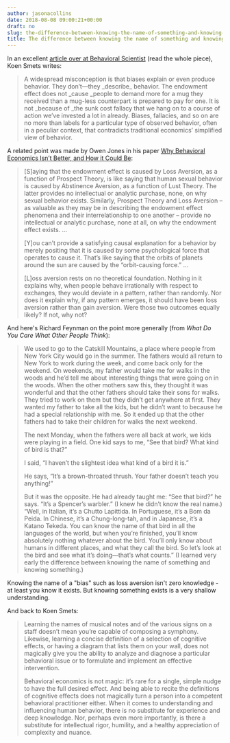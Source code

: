```yaml
---
author: jasonacollins
date: 2018-08-08 09:00:21+00:00
draft: no
slug: the-difference-between-knowing-the-name-of-something-and-knowing-something
title: The difference between knowing the name of something and knowing something
---
```


In an excellent [article over at Behavioral Scientist](http://behavioralscientist.org/there-is-more-to-behavioral-science-than-biases-and-fallacies/) (read the whole piece), Koen Smets writes:


<blockquote>A widespread misconception is that biases explain or even produce behavior. They don’t—they _describe_ behavior. The endowment effect does not _cause _people to demand more for a mug they received than a mug-less counterpart is prepared to pay for one. It is not _because of _the sunk cost fallacy that we hang on to a course of action we’ve invested a lot in already. Biases, fallacies, and so on are no more than labels for a particular type of observed behavior, often in a peculiar context, that contradicts traditional economics’ simplified view of behavior.</blockquote>


A related point was made by Owen Jones in his paper [Why Behavioral Economics Isn’t Better, and How it Could Be](http://papers.ssrn.com/sol3/papers.cfm?abstract_id=2504776):


<blockquote>[S]aying that the endowment effect is caused by Loss Aversion, as a function of Prospect Theory, is like saying that human sexual behavior is caused by Abstinence Aversion, as a function of Lust Theory. The latter provides no intellectual or analytic purchase, none, on why sexual behavior exists. Similarly, Prospect Theory and Loss Aversion – as valuable as they may be in describing the endowment effect phenomena and their interrelationship to one another – provide no intellectual or analytic purchase, none at all, on why the endowment effect exists. …

[Y]ou can’t provide a satisfying causal explanation for a behavior by merely positing that it is caused by some psychological force that operates to cause it. That’s like saying that the orbits of planets around the sun are caused by the “orbit-causing force.” …

[L]oss aversion rests on no theoretical foundation. Nothing in it explains why, when people behave irrationally with respect to exchanges, they would deviate in a pattern, rather than randomly. Nor does it explain why, if any pattern emerges, it should have been loss aversion rather than gain aversion. Were those two outcomes equally likely? If not, why not?</blockquote>


And here's Richard Feynman on the point more generally (from *What Do You Care What Other People Think*):


<blockquote>We used to go to the Catskill Mountains, a place where people from New York City would go in the summer. The fathers would all return to New York to work during the week, and come back only for the weekend. On weekends, my father would take me for walks in the woods and he’d tell me about interesting things that were going on in the woods. When the other mothers saw this, they thought it was wonderful and that the other fathers should take their sons for walks. They tried to work on them but they didn’t get anywhere at first. They wanted my father to take all the kids, but he didn’t want to because he had a special relationship with me. So it ended up that the other fathers had to take their children for walks the next weekend.

The next Monday, when the fathers were all back at work, we kids were playing in a field. One kid says to me, “See that bird? What kind of bird is that?”

I said, “I haven’t the slightest idea what kind of a bird it is.”

He says, “It’s a brown-throated thrush. Your father doesn’t teach you anything!”

But it was the opposite. He had already taught me: “See that bird?” he says. “It’s a Spencer’s warbler.” (I knew he didn’t know the real name.) “Well, in Italian, it’s a Chutto Lapittida. In Portuguese, it’s a Bom da Peida. In Chinese, it’s a Chung-long-tah, and in Japanese, it’s a Katano Tekeda. You can know the name of that bird in all the languages of the world, but when you’re finished, you’ll know absolutely nothing whatever about the bird. You’ll only know about humans in different places, and what they call the bird. So let’s look at the bird and see what it’s doing—that’s what counts.” (I learned very early the difference between knowing the name of something and knowing something.)</blockquote>


Knowing the name of a "bias" such as loss aversion isn't zero knowledge - at least you know it exists. But knowing something exists is a very shallow understanding.

And back to Koen Smets:


<blockquote>Learning the names of musical notes and of the various signs on a staff doesn’t mean you’re capable of composing a symphony. Likewise, learning a concise definition of a selection of cognitive effects, or having a diagram that lists them on your wall, does not magically give you the ability to analyze and diagnose a particular behavioral issue or to formulate and implement an effective intervention.

Behavioral economics is not magic: it’s rare for a single, simple nudge to have the full desired effect. And being able to recite the definitions of cognitive effects does not magically turn a person into a competent behavioral practitioner either. When it comes to understanding and influencing human behavior, there is no substitute for experience and deep knowledge. Nor, perhaps even more importantly, is there a substitute for intellectual rigor, humility, and a healthy appreciation of complexity and nuance.</blockquote>
